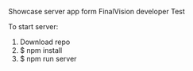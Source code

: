 Showcase server app form FinalVision developer Test

To start server:
1. Download repo
2. $ npm install
3. $ npm run server

